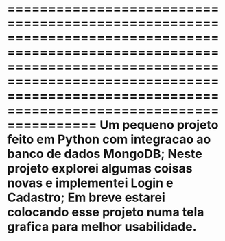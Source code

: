 ===========================================================================================================================================================================================================================
                                                                        Um pequeno projeto feito em Python com integracao ao banco de dados MongoDB;
                                                                        Neste projeto explorei algumas coisas novas e implementei Login e Cadastro;
                                                                        Em breve estarei colocando esse projeto numa tela grafica para melhor usabilidade.
===========================================================================================================================================================================================================================
